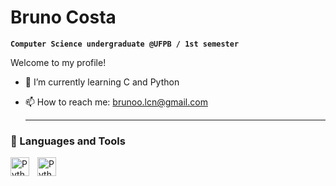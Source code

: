 # Bruno Costa

**`Computer Science undergraduate @UFPB / 1st semester`**

Welcome to my profile!

- 🌱 I’m currently learning C and Python
- 📫 How to reach me: brunoo.lcn@gmail.com

  ---

### 🧰 Languages and Tools


<img align="left" alt="Python" width="30px" style="padding-right:10px;" src="https://cdn.jsdelivr.net/gh/devicons/devicon@latest/icons/c/c-original.svg" />    
<img align="left" alt="Python" width="30px" style="padding-right:10px;" src="https://cdn.jsdelivr.net/gh/devicons/devicon/icons/python/python-plain.svg" />
